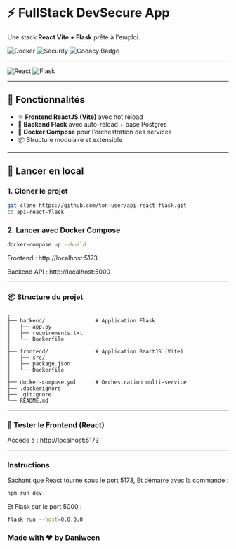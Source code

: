 # ⚡ FullStack DevSecure App

Une stack **React Vite + Flask** prête à l'emploi.

![Docker](https://img.shields.io/badge/Docker-ready-blue)
![Security](https://img.shields.io/badge/Security-Scanned-brightgreen)
![Codacy Badge](https://app.codacy.com/project/badge/Grade/eacc1cb33791488399e0e1c53ad5f9cb)

---

![React](https://img.shields.io/badge/React-Vite-61DAFB)
![Flask](https://img.shields.io/badge/Flask-backend-lightgrey)

---

## 🔧 Fonctionnalités

- ⚛️ **Frontend ReactJS (Vite)** avec hot reload
- 🐍 **Backend Flask** avec auto-reload + base Postgres
- 🐳 **Docker Compose** pour l’orchestration des services
- 📦 Structure modulaire et extensible

---

## 🚀 Lancer en local

### 1. Cloner le projet

```bash
git clone https://github.com/ton-user/api-react-flask.git
cd api-react-flask
```

### 2. Lancer avec Docker Compose

```bash
docker-compose up --build
```

Frontend : http://localhost:5173

Backend API : http://localhost:5000

---

### 📦 Structure du projet

```
.
├── backend/                # Application Flask
│   ├── app.py
│   ├── requirements.txt
│   └── Dockerfile
│
├── frontend/               # Application ReactJS (Vite)
│   ├── src/
│   ├── package.json
│   └── Dockerfile
│
├── docker-compose.yml      # Orchestration multi-service
├── .dockerignore
├── .gitignore
└── README.md
```

---

### 🧪 Tester le Frontend (React)

Accède à : http://localhost:5173

---

### Instructions

Sachant que React tourne sous le port 5173,
Et démarre avec la commande :

```bash
npm run dev
```

Et Flask sur le port 5000 :

```bash
flask run --host=0.0.0.0
```

### Made with ❤️ by Daniween
